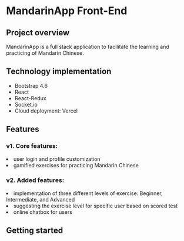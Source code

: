 # MandarinApp Front-End

## Project overview
MandarinApp is a full stack application to facilitate the learning and practicing of Mandarin Chinese.
 
## Technology implementation
<ul>
<li> Bootstrap 4.6
<li> React
<li> React-Redux
<li> Socket.io
<li> Cloud deployment: Vercel
</ul>

## Features

### v1. Core features:
<li>user login and profile customization
<li>gamified exercises for practicing Mandarin Chinese

### v2. Added features:
<li>implementation of three different levels of exercise: Beginner, Intermediate, and Advanced 
<li>suggesting the exercise level for specific user based on scored test 
<li>online chatbox for users

## Getting started

